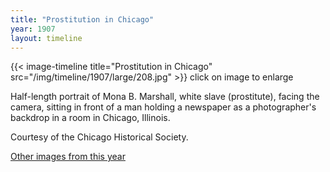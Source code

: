 ```yaml
---
title: "Prostitution in Chicago"
year: 1907
layout: timeline
---
```


{{< image-timeline title="Prostitution in Chicago" src="/img/timeline/1907/large/208.jpg" >}}
click on image to enlarge

Half-length portrait of Mona B. Marshall, white slave (prostitute), facing the camera, sitting in front of a man holding a newspaper as a photographer's backdrop in a room in Chicago, Illinois. 

Courtesy of the Chicago Historical Society.  

[Other images from this year](/historical/timeline/1907)
